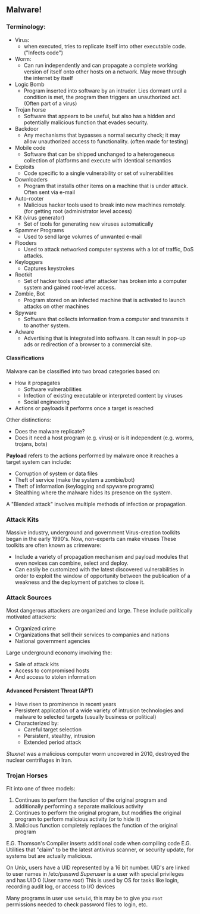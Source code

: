 ## Malware!

### Terminology:
- Virus: 
	- when executed, tries to replicate itself into other executable code. ("Infects code")
- Worm: 
	- Can run independently and can propagate a complete working version of itself onto other hosts on a network. May move through the internet by itself
- Logic Bomb
	- Program inserted into software by an intruder. Lies dormant until a condition is met, the program then triggers an unauthorized act. (Often part of a virus)
- Trojan horse
	- Software that appears to be useful, but also has a hidden and potentially malicious function that evades security. 
- Backdoor 
	- Any mechanisms that bypasses a normal security check; it may allow unauthorized access to functionality. (often made for testing)
- Mobile code
	- Software that can be shipped unchanged to a heterogeneous collection of platforms and execute with identical semantics
- Exploits
	- Code specific to a single vulnerability or set of vulnerabilities
- Downloaders
	- Program that installs other items on a machine that is under attack. Often sent via e-mail
- Auto-rooter
	- Malicious hacker tools used to break into new machines remotely. (for getting root (administrator level access)
- Kit (virus generator)
	- Set of tools for generating new viruses automatically
- Spammer Programs
	- Used to send large volumes of unwanted e-mail
- Flooders
	- Used to attack networked computer systems with a lot of traffic, DoS attacks.
- Keyloggers
	- Captures keystrokes
- Rootkit
	- Set of hacker tools used after attacker has broken into a computer system and gained root-level access.
- Zombie, Bot
	- Program stored on an infected machine that is activated to launch attacks on other machines
- Spyware
	- Software that collects information from a computer and transmits it  to another system.
- Adware
	- Advertising that is integrated into software. It can result in pop-up ads or redirection of a browser to a commercial site.

#### Classifications
Malware can be classified into two broad categories based on:
- How it propagates
	- Software vulnerabilities
	- Infection of existing executable or interpreted content by viruses
	- Social engineering 
- Actions or payloads it performs once a target is reached

Other distinctions:
- Does the malware replicate?
- Does it need a host program (e.g. virus) or is it independent (e.g. worms, trojans, bots)

**Payload** refers to the actions performed by malware once it reaches a target system can include:
- Corruption of system or data files
- Theft of service (make the system a zombie/bot)
- Theft of information (keylogging and spyware programs)
- Stealthing where the malware hides its presence on the system.


A "Blended attack" involves multiple methods of infection or propagation.


### Attack Kits
Massive industry, underground and government
Virus-creation toolkits began in the early 1990's. Now, non-experts can make viruses
These toolkits are often known as crimeware:
- Include a variety of propagation mechanism and payload modules that even novices can combine, select and deploy.
- Can easily be customized with the latest discovered vulnerabilities in order to exploit the window of opportunity between the publication of a weakness and the deployment of patches to close it.

### Attack Sources
Most dangerous attackers are organized and large.
These include politically motivated attackers:
- Organized crime
- Organizations that sell their services to companies and nations
- National government agencies

Large underground economy involving the:
- Sale of attack kits
- Access to compromised hosts
- And access to stolen information

#### Advanced Persistent Threat (APT)
- Have risen to prominence in recent years
- Persistent application of a wide variety of intrusion technologies and malware to selected targets (usually business or political)
- Characterized by:
	- Careful target selection
	- Persistent, stealthy, intrusion
	- Extended period attack

*Stuxnet* was a malicious computer worm uncovered in 2010, destroyed the nuclear centrifuges in Iran.


### Trojan Horses
Fit into one of three models:
1. Continues to perform the function of the original program and additionally performing a separate malicious activity
2. Continues to perform the original program, but modifies the original program to perform malicious activity (or to hide it)
3. Malicious function completely replaces the function of the original program

E.G. Thomson's Compiler inserts additional code when compiling code
E.G. Utilities that "claim" to be the latest antivirus scanner, or security update, for systems but are actually malicious.

On Unix, users have a UID represented by a 16 bit number.
UID's are linked to user names in /etc/passwd
*Superuser* is a user with special privileges and has UID 0 (User name *root*)
	This is used by OS for tasks like login, recording audit log, or access to I/O devices

Many programs in user use `setuid`, this may be to give you `root` permissions needed to check password files to login, etc.